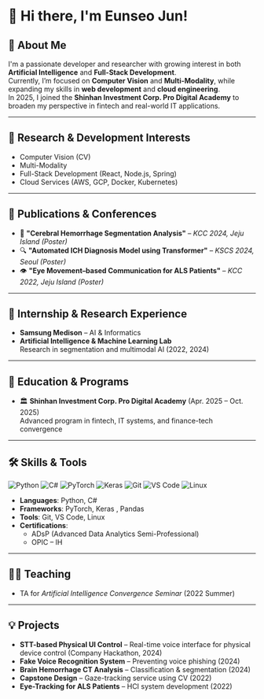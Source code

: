 # 👋 Hi there, I'm Eunseo Jun!
  
## 🧠 About Me

I'm a passionate developer and researcher with growing interest in both **Artificial Intelligence** and **Full-Stack Development**.  
Currently, I’m focused on **Computer Vision** and **Multi-Modality**, while expanding my skills in **web development** and **cloud engineering**.  
In 2025, I joined the **Shinhan Investment Corp. Pro Digital Academy** to broaden my perspective in fintech and real-world IT applications.

---

## 🧪 Research & Development Interests
- Computer Vision (CV)  
- Multi-Modality  
- Full-Stack Development (React, Node.js, Spring)  
- Cloud Services (AWS, GCP, Docker, Kubernetes)

---

## 📝 Publications & Conferences
- 🧠 **"Cerebral Hemorrhage Segmentation Analysis"** – *KCC 2024, Jeju Island (Poster)*  
- 🔍 **"Automated ICH Diagnosis Model using Transformer"** – *KSCS 2024, Seoul (Poster)*  
- 👁️ **"Eye Movement–based Communication for ALS Patients"** – *KCC 2022, Jeju Island (Poster)*

---

## 💼 Internship & Research Experience
- **Samsung Medison** – AI & Informatics
- **Artificial Intelligence & Machine Learning Lab**  
  Research in segmentation and multimodal AI (2022, 2024)

---

## 🚀 Education & Programs
- 🏛️ **Shinhan Investment Corp. Pro Digital Academy** (Apr. 2025 – Oct. 2025)  
  Advanced program in fintech, IT systems, and finance-tech convergence  

---

## 🛠️ Skills & Tools

<p align="left">
  <img src="https://img.shields.io/badge/Python-3776AB?style=flat&logo=python&logoColor=white" alt="Python" />
  <img src="https://img.shields.io/badge/C%23-239120?style=flat&logo=c-sharp&logoColor=white" alt="C#" />
  <img src="https://img.shields.io/badge/PyTorch-EE4C2C?style=flat&logo=pytorch&logoColor=white" alt="PyTorch" />
  <img src="https://img.shields.io/badge/Keras-D00000?style=flat&logo=keras&logoColor=white" alt="Keras" />
  <img src="https://img.shields.io/badge/Git-F05032?style=flat&logo=git&logoColor=white" alt="Git" />
  <img src="https://img.shields.io/badge/VS%20Code-007ACC?style=flat&logo=visual-studio-code&logoColor=white" alt="VS Code" />
  <img src="https://img.shields.io/badge/Linux-FCC624?style=flat&logo=linux&logoColor=white" alt="Linux" />
</p>



- **Languages**: Python, C#  
- **Frameworks**: PyTorch, Keras , Pandas
- **Tools**: Git, VS Code, Linux  
- **Certifications**:  
  - ADsP (Advanced Data Analytics Semi-Professional)  
  - OPIC – IH

---

## 🧑‍🏫 Teaching
- TA for *Artificial Intelligence Convergence Seminar* (2022 Summer)

---

## 💡 Projects
- **STT-based Physical UI Control** – Real-time voice interface for physical device control (Company Hackathon, 2024)  
- **Fake Voice Recognition System** – Preventing voice phishing (2024)  
- **Brain Hemorrhage CT Analysis** – Classification & segmentation (2024)  
- **Capstone Design** – Gaze-tracking service using CV (2022)  
- **Eye-Tracking for ALS Patients** – HCI system development (2022)


